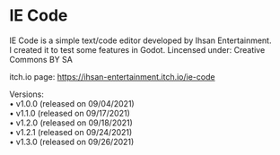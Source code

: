 # IE Code
IE Code is a simple text/code editor developed by Ihsan Entertainment. <br />
I created it to test some features in Godot.
Lincensed under: Creative Commons BY SA <br />

itch.io page: https://ihsan-entertainment.itch.io/ie-code

Versions: <br />
• v1.0.0 (released on 09/04/2021) <br />
• v1.1.0 (released on 09/17/2021) <br />
• v1.2.0 (released on 09/18/2021) <br />
• v1.2.1 (released on 09/24/2021) <br />
• v1.3.0 (released on 09/26/2021)
